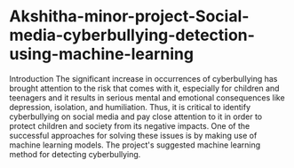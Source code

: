 # Akshitha-minor-project-Social-media-cyberbullying-detection-using-machine-learning
Introduction
The significant increase in occurrences of cyberbullying has brought attention to the risk that comes with it, especially for children and teenagers and it results in serious mental and emotional consequences like depression, isolation, and humiliation. Thus, it is critical to identify cyberbullying on social media and pay close attention to it in order to protect children and society from its negative impacts. One of the successful approaches for solving these issues is by making use of machine learning models. The project's suggested machine learning method for detecting cyberbullying.
